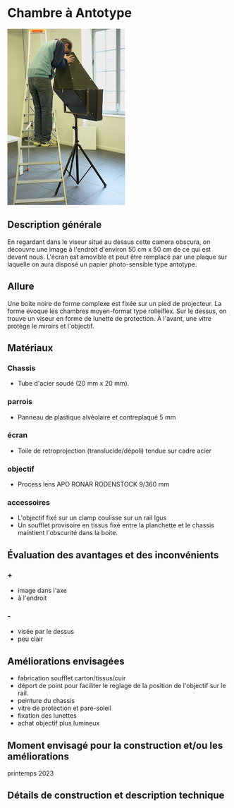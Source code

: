 #  Chambre à Antotype
![chambre_anthotype_1](/photos/chambre_anthotype_1_ultralight.JPG)
## Description générale
En regardant dans le viseur situé au dessus cette camera obscura, on découvre une image à l'endroit d'environ 50 cm x 50 cm de ce qui est devant nous. L'écran est amovible et peut être remplacé par une plaque sur laquelle on aura disposé un papier photo-sensible type antotype.
## Allure
Une boite noire de forme complexe est fixée sur un pied de projecteur. La forme evoque les chambres moyen-format type rolleiflex. Sur le dessus, on trouve un viseur en forme de lunette de protection. À l'avant, une vitre protège le miroirs et l'objectif.
## Matériaux
### Chassis
- Tube d'acier soudé (20 mm x 20 mm).
### parrois
- Panneau de plastique alvéolaire et contreplaqué 5 mm
### écran
- Toile de retroprojection (translucide/dépoli) tendue sur cadre acier
### objectif
- Process lens APO RONAR RODENSTOCK 9/360 mm
### accessoires
- L'objectif fixé sur un clamp coulisse sur un rail Igus
- Un soufflet provisoire en tissus fixé entre la planchette et le chassis maintient l'obscurité dans la boite.
## Évaluation des avantages et des inconvénients
### +
- image dans l'axe
- à l'endroit
### -
- visée par le dessus
- peu clair
## Améliorations envisagées
- fabrication soufflet carton/tissus/cuir
- déport de point pour faciliter le reglage de la position de l'objectif sur le rail.
- peinture du chassis
- vitre de protection et pare-soleil
- fixation des lunettes
- achat objectif plus lumineux
## Moment envisagé pour la construction et/ou les améliorations
printemps 2023
## Détails de construction et description technique
